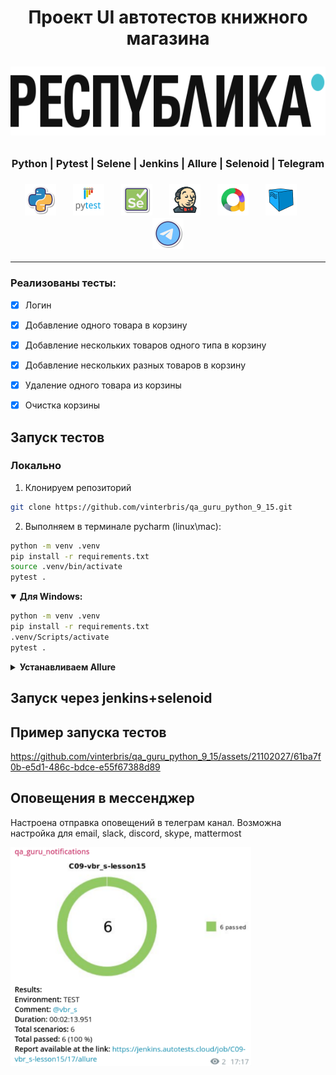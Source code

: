 <h1 align="center">Проект UI автотестов книжного магазина
<p align="center">
<a href="respublica.ru"> <img src="readme_resources/respublica_logo.svg" width="" height="110"> </a> </h1>


<h3 align="center">Python | Pytest | Selene | Jenkins | Allure | Selenoid | Telegram</h3>
<h3 align="center">
<img height="50" src="readme_resources/icons/Python.png"/>      &nbsp;&nbsp;&nbsp;&nbsp;&nbsp;
<img height="50" src="readme_resources/icons/Pytest.svg"/>      &nbsp;&nbsp;&nbsp;&nbsp;&nbsp;
<img height="50" src="readme_resources/icons/Selene.png"/>      &nbsp;&nbsp;&nbsp;&nbsp;&nbsp;
<img height="50" src="readme_resources/icons/jenkins.png"/>     &nbsp;&nbsp;&nbsp;&nbsp;&nbsp;
<img height="50" src="readme_resources/icons/allure.png"/>      &nbsp;&nbsp;&nbsp;&nbsp;&nbsp;
<img height="50" src="readme_resources/icons/Selenoid.svg"/>    &nbsp;&nbsp;&nbsp;&nbsp;&nbsp;
<img height="50" src="readme_resources/icons/telegram.png"/>
</h3>



---

### Реализованы тесты:
- [x] Логин
- [x] Добавление одного товара в корзину
- [x] Добавление нескольких товаров одного типа в корзину
- [x] Добавление нескольких разных товаров в корзину
- [x] Удаление одного товара из корзины
- [x] Очистка корзины


## Запуск тестов

### Локально

1. Клонируем репозиторий

```bash
git clone https://github.com/vinterbris/qa_guru_python_9_15.git
```

2. Выполняем в терминале pycharm (linux\mac):

```bash
python -m venv .venv
pip install -r requirements.txt
source .venv/bin/activate
pytest .
```
<details open>
  <summary><b>Для Windows:</b></summary>

```bash
python -m venv .venv
pip install -r requirements.txt
.venv/Scripts/activate
pytest .
```
</details>

<details>
  <summary><b>Устанавливаем Allure</b></summary>

Linux\Mac через Homebrew
```bash
brew install allure
```

Windows через scoop
```bash
scoop install allure
```

3. После запуска тестов получить отчёт allure командой (если добавлен в PATH): 

Linux\Mac

```bash
allure serve
```
Windows
```bash
allure.bat serve
```

[Установить из напрямую из релизов с github](https://github.com/allure-framework/allure2/releases)

<details>
    <summary>Инструкция при установке из архива</summary>

1. Скачать последнюю версию под свою систему 
2. Разархивировать в корень проекта
3. Папку (например `allure-2.27.0`) переименовываем в `allure`
4. Аллюр из архива готов, теперь запускать отчет можно из корня проекта командой:

Linux\Mac: 
```bash
allure/bin/allure serve
```

Win: 
```bash
allure/bin/allure.bat serve
```

</details>

[Другие варианты](https://allurereport.org/docs/gettingstarted-installation/)



</details>






## Запуск через jenkins+selenoid

## Пример запуска тестов
https://github.com/vinterbris/qa_guru_python_9_15/assets/21102027/61ba7f0b-e5d1-486c-bdce-e55f67388d89

## Оповещения в мессенджер
Настроена отправка оповещений в телеграм канал. Возможна настройка для email, slack, discord, skype, mattermost

<img src="readme_resources/telegram.png" height="350"/>




